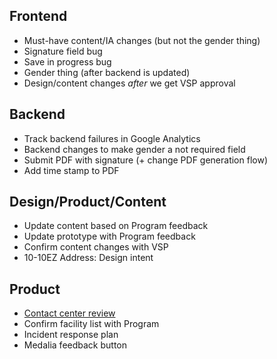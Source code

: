 ## Frontend
- Must-have content/IA changes (but not the gender thing)
- Signature field bug
- Save in progress bug
- Gender thing (after backend is updated)
- Design/content changes *after* we get VSP approval

## Backend
- Track backend failures in Google Analytics
- Backend changes to make gender a not required field
- Submit PDF with signature (+ change PDF generation flow)
- Add time stamp to PDF

## Design/Product/Content
- Update content based on Program feedback
- Update prototype with Program feedback
- Confirm content changes with VSP
- 10-10EZ Address: Design intent

## Product
- [Contact center review](https://github.com/department-of-veterans-affairs/va.gov-team/issues/12748)
- Confirm facility list with Program	
- Incident response plan
- Medalia feedback button
